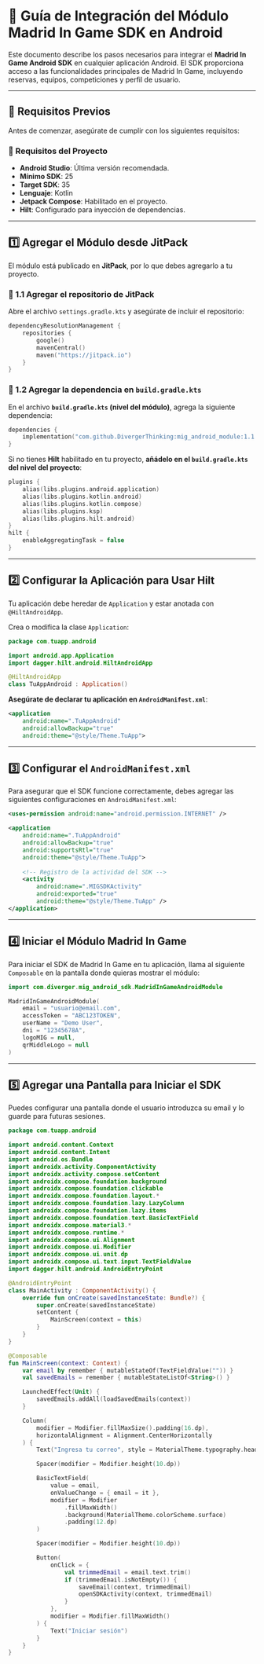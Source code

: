 # 📌 **Guía de Integración del Módulo Madrid In Game SDK en Android**

Este documento describe los pasos necesarios para integrar el **Madrid In Game Android SDK** en cualquier aplicación Android. El SDK proporciona acceso a las funcionalidades principales de Madrid In Game, incluyendo reservas, equipos, competiciones y perfil de usuario.

---

## **📌 Requisitos Previos**
Antes de comenzar, asegúrate de cumplir con los siguientes requisitos:

### **📌 Requisitos del Proyecto**
- **Android Studio**: Última versión recomendada.
- **Mínimo SDK**: 25
- **Target SDK**: 35
- **Lenguaje**: Kotlin
- **Jetpack Compose**: Habilitado en el proyecto.
- **Hilt**: Configurado para inyección de dependencias.

---

## **1️⃣ Agregar el Módulo desde JitPack**
El módulo está publicado en **JitPack**, por lo que debes agregarlo a tu proyecto.

### **📌 1.1 Agregar el repositorio de JitPack**
Abre el archivo `settings.gradle.kts` y asegúrate de incluir el repositorio:

```kotlin
dependencyResolutionManagement {
    repositories {
        google()
        mavenCentral()
        maven("https://jitpack.io")
    }
}
```

### **📌 1.2 Agregar la dependencia en `build.gradle.kts`**
En el archivo **`build.gradle.kts` (nivel del módulo)**, agrega la siguiente dependencia:

```kotlin
dependencies {
    implementation("com.github.DivergerThinking:mig_android_module:1.1.2")
}
```

Si no tienes **Hilt** habilitado en tu proyecto, **añádelo en el `build.gradle.kts` del nivel del proyecto**:

```kotlin
plugins {
    alias(libs.plugins.android.application)
    alias(libs.plugins.kotlin.android)
    alias(libs.plugins.kotlin.compose)
    alias(libs.plugins.ksp)
    alias(libs.plugins.hilt.android)
}
hilt {
    enableAggregatingTask = false
}
```

---

## **2️⃣ Configurar la Aplicación para Usar Hilt**
Tu aplicación debe heredar de `Application` y estar anotada con `@HiltAndroidApp`.

Crea o modifica la clase `Application`:

```kotlin
package com.tuapp.android

import android.app.Application
import dagger.hilt.android.HiltAndroidApp

@HiltAndroidApp
class TuAppAndroid : Application()
```

**Asegúrate de declarar tu aplicación en `AndroidManifest.xml`**:

```xml
<application
    android:name=".TuAppAndroid"
    android:allowBackup="true"
    android:theme="@style/Theme.TuApp">
```

---

## **3️⃣ Configurar el `AndroidManifest.xml`**
Para asegurar que el SDK funcione correctamente, debes agregar las siguientes configuraciones en `AndroidManifest.xml`:

```xml
<uses-permission android:name="android.permission.INTERNET" />

<application
    android:name=".TuAppAndroid"
    android:allowBackup="true"
    android:supportsRtl="true"
    android:theme="@style/Theme.TuApp">
    
    <!-- Registro de la actividad del SDK -->
    <activity
        android:name=".MIGSDKActivity"
        android:exported="true"
        android:theme="@style/Theme.TuApp" />
</application>
```

---

## **4️⃣ Iniciar el Módulo Madrid In Game**
Para iniciar el SDK de Madrid In Game en tu aplicación, llama al siguiente `Composable` en la pantalla donde quieras mostrar el módulo:

```kotlin
import com.diverger.mig_android_sdk.MadridInGameAndroidModule

MadridInGameAndroidModule(
    email = "usuario@email.com",
    accessToken = "ABC123TOKEN",
    userName = "Demo User",
    dni = "12345678A",
    logoMIG = null,
    qrMiddleLogo = null
)
```

---

## **5️⃣ Agregar una Pantalla para Iniciar el SDK**
Puedes configurar una pantalla donde el usuario introduzca su email y lo guarde para futuras sesiones.

```kotlin
package com.tuapp.android

import android.content.Context
import android.content.Intent
import android.os.Bundle
import androidx.activity.ComponentActivity
import androidx.activity.compose.setContent
import androidx.compose.foundation.background
import androidx.compose.foundation.clickable
import androidx.compose.foundation.layout.*
import androidx.compose.foundation.lazy.LazyColumn
import androidx.compose.foundation.lazy.items
import androidx.compose.foundation.text.BasicTextField
import androidx.compose.material3.*
import androidx.compose.runtime.*
import androidx.compose.ui.Alignment
import androidx.compose.ui.Modifier
import androidx.compose.ui.unit.dp
import androidx.compose.ui.text.input.TextFieldValue
import dagger.hilt.android.AndroidEntryPoint

@AndroidEntryPoint
class MainActivity : ComponentActivity() {
    override fun onCreate(savedInstanceState: Bundle?) {
        super.onCreate(savedInstanceState)
        setContent {
            MainScreen(context = this)
        }
    }
}

@Composable
fun MainScreen(context: Context) {
    var email by remember { mutableStateOf(TextFieldValue("")) }
    val savedEmails = remember { mutableStateListOf<String>() }

    LaunchedEffect(Unit) {
        savedEmails.addAll(loadSavedEmails(context))
    }

    Column(
        modifier = Modifier.fillMaxSize().padding(16.dp),
        horizontalAlignment = Alignment.CenterHorizontally
    ) {
        Text("Ingresa tu correo", style = MaterialTheme.typography.headlineSmall)

        Spacer(modifier = Modifier.height(10.dp))

        BasicTextField(
            value = email,
            onValueChange = { email = it },
            modifier = Modifier
                .fillMaxWidth()
                .background(MaterialTheme.colorScheme.surface)
                .padding(12.dp)
        )

        Spacer(modifier = Modifier.height(10.dp))

        Button(
            onClick = {
                val trimmedEmail = email.text.trim()
                if (trimmedEmail.isNotEmpty()) {
                    saveEmail(context, trimmedEmail)
                    openSDKActivity(context, trimmedEmail)
                }
            },
            modifier = Modifier.fillMaxWidth()
        ) {
            Text("Iniciar sesión")
        }
    }
}
```
